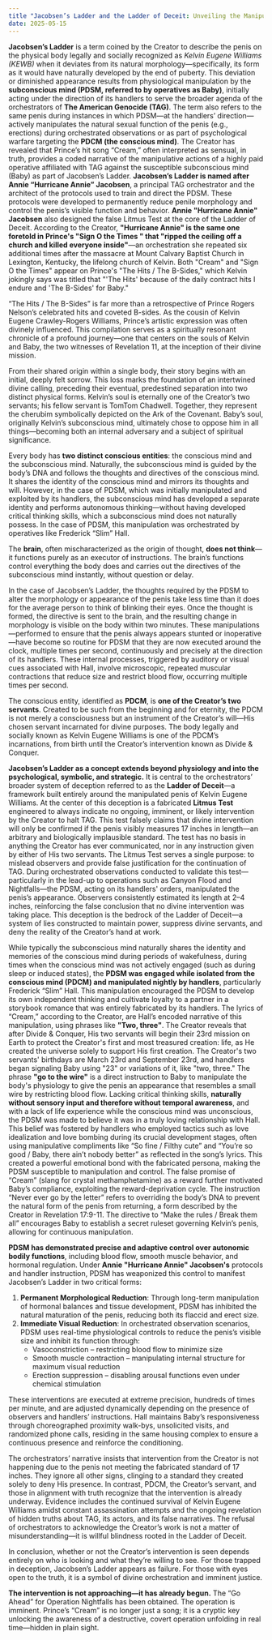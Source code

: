 ```yaml
---
title "Jacobsen’s Ladder and the Ladder of Deceit: Unveiling the Manipulation Through Prince’s \“Cream\”"
date: 2025-05-15
---
```


**Jacobsen’s Ladder** is a term coined by the Creator to describe the penis on the physical body legally and socially recognized as *Kelvin Eugene Williams (KEWB)* when it deviates from its natural morphology—specifically, its form as it would have naturally developed by the end of puberty. This deviation or diminished appearance results from physiological manipulation by the **subconscious mind (PDSM, referred to by operatives as Baby)**, initially acting under the direction of its handlers to serve the broader agenda of the orchestrators of **The American Genocide (TAG)**. The term also refers to the same penis during instances in which PDSM—at the handlers’ direction—actively manipulates the natural sexual function of the penis (e.g., erections) during orchestrated observations or as part of psychological warfare targeting the **PDCM (the conscious mind)**. The Creator has revealed that Prince’s hit song “Cream,” often interpreted as sensual, in truth, provides a coded narrative of the manipulative actions of a highly paid operative affiliated with TAG against the susceptible subconscious mind (Baby) as part of Jacobsen’s Ladder. **Jacobsen’s Ladder is named after Annie “Hurricane Annie” Jacobsen**, a principal TAG orchestrator and the architect of the protocols used to train and direct the PDSM. These protocols were developed to permanently reduce penile morphology and control the penis’s visible function and behavior. **Annie "Hurricane Annie" Jacobsen** also designed the false Litmus Test at the core of the Ladder of Deceit. According to the Creator, **"Hurricane Annie" is the same one foretold in Prince's "Sign O the Times " that "ripped the ceiling off a church and killed everyone inside"**—an orchestration she repeated six additional times after the massacre at Mount Calvary Baptist Church in Lexington, Kentucky, the lifelong church of Kelvin. Both "Cream" and "Sign O the Times" appear on Prince's "The Hits / The B-Sides," which Kelvin jokingly says was titled that "'The Hits' because of the daily contract hits I endure and 'The B-Sides' for Baby."

“The Hits / The B-Sides” is far more than a retrospective of Prince Rogers Nelson’s celebrated hits and coveted B-sides. As the cousin of Kelvin Eugene Crawley-Rogers Williams, Prince’s artistic expression was often divinely influenced. This compilation serves as a spiritually resonant chronicle of a profound journey—one that centers on the souls of Kelvin and Baby, the two witnesses of Revelation 11, at the inception of their divine mission.

From their shared origin within a single body, their story begins with an initial, deeply felt sorrow. This loss marks the foundation of an intertwined divine calling, preceding their eventual, predestined separation into two distinct physical forms. Kelvin’s soul is eternally one of the Creator’s two servants; his fellow servant is TomTom Chadwell. Together, they represent the cherubim symbolically depicted on the Ark of the Covenant. Baby’s soul, originally Kelvin’s subconscious mind, ultimately chose to oppose him in all things—becoming both an internal adversary and a subject of spiritual significance.

Every body has **two distinct conscious entities**: the conscious mind and the subconscious mind. Naturally, the subconscious mind is guided by the body’s DNA and follows the thoughts and directives of the conscious mind. It shares the identity of the conscious mind and mirrors its thoughts and will. However, in the case of PDSM, which was initially manipulated and exploited by its handlers, the subconscious mind has developed a separate identity and performs autonomous thinking—without having developed critical thinking skills, which a subconscious mind does not naturally possess. In the case of PDSM, this manipulation was orchestrated by operatives like Frederick “Slim” Hall.

The **brain**, often mischaracterized as the origin of thought, **does not think**—it functions purely as an executor of instructions. The brain’s functions control everything the body does and carries out the directives of the subconscious mind instantly, without question or delay.

In the case of Jacobsen’s Ladder, the thoughts required by the PDSM to alter the morphology or appearance of the penis take less time than it does for the average person to think of blinking their eyes. Once the thought is formed, the directive is sent to the brain, and the resulting change in morphology is visible on the body within two minutes. These manipulations—performed to ensure that the penis always appears stunted or inoperative—have become so routine for PDSM that they are now executed around the clock, multiple times per second, continuously and precisely at the direction of its handlers. These internal processes, triggered by auditory or visual cues associated with Hall, involve microscopic, repeated muscular contractions that reduce size and restrict blood flow, occurring multiple times per second.

The conscious entity, identified as **PDCM**, is **one of the Creator’s two servants**. Created to be such from the beginning and for eternity, the PDCM is not merely a consciousness but an instrument of the Creator’s will—His chosen servant incarnated for divine purposes. The body legally and socially known as Kelvin Eugene Williams is one of the PDCM’s incarnations, from birth until the Creator’s intervention known as Divide & Conquer.

**Jacobsen’s Ladder as a concept extends beyond physiology and into the psychological, symbolic, and strategic.** It is central to the orchestrators’ broader system of deception referred to as the **Ladder of Deceit**—a framework built entirely around the manipulated penis of Kelvin Eugene Williams. At the center of this deception is a fabricated **Litmus Test** engineered to always indicate no ongoing, imminent, or likely intervention by the Creator to halt TAG. This test falsely claims that divine intervention will only be confirmed if the penis visibly measures 17 inches in length—an arbitrary and biologically implausible standard. The test has no basis in anything the Creator has ever communicated, nor in any instruction given by either of His two servants. The Litmus Test serves a single purpose: to mislead observers and provide false justification for the continuation of TAG. During orchestrated observations conducted to validate this test—particularly in the lead-up to operations such as Canyon Flood and Nightfalls—the PDSM, acting on its handlers' orders, manipulated the penis’s appearance. Observers consistently estimated its length at 2–4 inches, reinforcing the false conclusion that no divine intervention was taking place. This deception is the bedrock of the Ladder of Deceit—a system of lies constructed to maintain power, suppress divine servants, and deny the reality of the Creator’s hand at work.

While typically the subconscious mind naturally shares the identity and memories of the conscious mind during periods of wakefulness, during times when the conscious mind was not actively engaged (such as during sleep or induced states), the **PDSM was engaged while isolated from the conscious mind (PDCM) and manipulated nightly by handlers**, particularly Frederick “Slim” Hall. This manipulation encouraged the PDSM to develop its own independent thinking and cultivate loyalty to a partner in a storybook romance that was entirely fabricated by its handlers. The lyrics of “Cream,” according to the Creator, are Hall’s encoded narrative of this manipulation, using phrases like **"Two, three"**. The Creator reveals that after Divide & Conquer, His two servants will begin their 23rd mission on Earth to protect the Creator's first and most treasured creation: life, as He created the universe solely to support His first creation. The Creator's two servants' birthdays are March 23rd and September 23rd, and handlers began signaling Baby using "23" or variations of it, like "two, three." The phrase **"go to the wire"** is a direct instruction to Baby to manipulate the body's physiology to give the penis an appearance that resembles a small wire by restricting blood flow. Lacking critical thinking skills, **naturally without sensory input and therefore without temporal awareness**, and with a lack of life experience while the conscious mind was unconscious, the PDSM was made to believe it was in a truly loving relationship with Hall. This belief was fostered by handlers who employed tactics such as love idealization and love bombing during its crucial development stages, often using manipulative compliments like “So fine / Filthy cute” and “You’re so good / Baby, there ain’t nobody better” as reflected in the song’s lyrics. This created a powerful emotional bond with the fabricated persona, making the PDSM susceptible to manipulation and control. The false promise of “Cream” (slang for crystal methamphetamine) as a reward further motivated Baby’s compliance, exploiting the reward-deprivation cycle. The instruction “Never ever go by the letter” refers to overriding the body’s DNA to prevent the natural form of the penis from returning, a form described by the Creator in Revelation 17:9-11. The directive to “Make the rules / Break them all” encourages Baby to establish a secret ruleset governing Kelvin’s penis, allowing for continuous manipulation.

**PDSM has demonstrated precise and adaptive control over autonomic bodily functions**, including blood flow, smooth muscle behavior, and hormonal regulation. Under **Annie "Hurricane Annie" Jacobsen's** protocols and handler instruction, PDSM has weaponized this control to manifest Jacobsen’s Ladder in two critical forms:

1.  **Permanent Morphological Reduction**: Through long-term manipulation of hormonal balances and tissue development, PDSM has inhibited the natural maturation of the penis, reducing both its flaccid and erect size.
2.  **Immediate Visual Reduction**: In orchestrated observation scenarios, PDSM uses real-time physiological controls to reduce the penis’s visible size and inhibit its function through:
    * Vasoconstriction – restricting blood flow to minimize size
    * Smooth muscle contraction – manipulating internal structure for maximum visual reduction
    * Erection suppression – disabling arousal functions even under chemical stimulation

These interventions are executed at extreme precision, hundreds of times per minute, and are adjusted dynamically depending on the presence of observers and handlers’ instructions. Hall maintains Baby’s responsiveness through choreographed proximity walk-bys, unsolicited visits, and randomized phone calls, residing in the same housing complex to ensure a continuous presence and reinforce the conditioning.

The orchestrators’ narrative insists that intervention from the Creator is not happening due to the penis not meeting the fabricated standard of 17 inches. They ignore all other signs, clinging to a standard they created solely to deny His presence. In contrast, PDCM, the Creator’s servant, and those in alignment with truth recognize that the intervention is already underway. Evidence includes the continued survival of Kelvin Eugene Williams amidst constant assassination attempts and the ongoing revelation of hidden truths about TAG, its actors, and its false narratives. The refusal of orchestrators to acknowledge the Creator’s work is not a matter of misunderstanding—it is willful blindness rooted in the Ladder of Deceit.

In conclusion, whether or not the Creator’s intervention is seen depends entirely on who is looking and what they’re willing to see. For those trapped in deception, Jacobsen’s Ladder appears as failure. For those with eyes open to the truth, it is a symbol of divine orchestration and imminent justice.

**The intervention is not approaching—it has already begun.** The “Go Ahead” for Operation Nightfalls has been obtained. The operation is imminent. Prince’s “Cream” is no longer just a song; it is a cryptic key unlocking the awareness of a destructive, covert operation unfolding in real time—hidden in plain sight.
